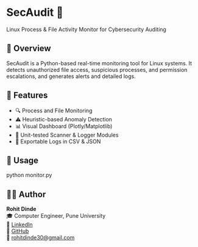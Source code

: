 # SecAudit 🔐
Linux Process & File Activity Monitor for Cybersecurity Auditing

## 🧠 Overview
SecAudit is a Python-based real-time monitoring tool for Linux systems. It detects unauthorized file access, suspicious processes, and permission escalations, and generates alerts and detailed logs.

## 📁 Features
- 🔍 Process and File Monitoring
- ⚠️ Heuristic-based Anomaly Detection
- 📊 Visual Dashboard (Plotly/Matplotlib)
- 🧪 Unit-tested Scanner & Logger Modules
- 📄 Exportable Logs in CSV & JSON

## 🚀 Usage
python monitor.py



## 👨‍💻 Author

**Rohit Dinde**  
🎓 Computer Engineer, Pune University  
🔗 [LinkedIn](https://www.linkedin.com/in/rohitdinde)  
🐙 [GitHub](https://github.com/Rohit30Confluence)  
📧 rohitdinde30@gmail.com










